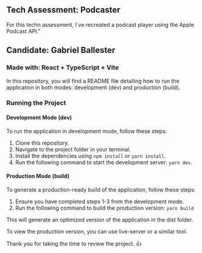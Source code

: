 ## Tech Assessment: Podcaster

For this techn assessment, I´ve recreated a podcast player using the Apple Podcast API."

## Candidate: Gabriel Ballester

### Made with: React + TypeScript + Vite

In this repository, you will find a README file detailing how to run the application in both modes: development (dev) and production (build).

### Running the Project

#### Development Mode (dev)

To run the application in development mode, follow these steps:

1. Clone this repository.
2. Navigate to the project folder in your terminal.
3. Install the dependencies using `npm install` or `yarn install`.
4. Run the following command to start the development server: `yarn dev`.

#### Production Mode (build)

To generate a production-ready build of the application, follow these steps:

1. Ensure you have completed steps 1-3 from the development mode.
2. Run the following command to build the production version: `yarn build`

This will generate an optimized version of the application in the dist folder.

To view the production version, you can use live-server or a similar tool.

Thank you for taking the time to review the project. :+1:

